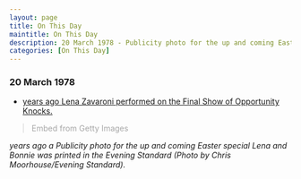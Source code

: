 ```yaml
---
layout: page
title: On This Day
maintitle: On This Day
description: 20 March 1978 - Publicity photo for the up and coming Easter special Lena and Bonnie is printed in the Evening Standard and Lena Zavaroni performed in the Opportunity Knocks final show.
categories: [On This Day]
---
```


### 20 March 1978
* [<span id="age1"></span> years ago Lena Zavaroni performed on the Final Show of Opportunity Knocks.](/thames%20television/opportunity%20knocks/1978/03/20/opportunity-knocks.html)

> <a id='EFDTtZFVTlZEvNCjLm1Gyw' class='gie-single' href='http://www.gettyimages.co.uk/detail/3352820' target='_blank' style='color:#a7a7a7;text-decoration:none;font-weight:normal !important;border:none;display:inline-block;'>Embed from Getty Images</a><script>window.gie=window.gie||function(c){(gie.q=gie.q||[]).push(c)};gie(function(){gie.widgets.load({id:'EFDTtZFVTlZEvNCjLm1Gyw',sig:'tKaGoo_Gbt65TZVyV635fqfQOIQfye04JUl7fEcdGuo=',w:'594px',h:'475px',items:'3352820',caption: true ,tld:'co.uk',is360: false })});</script><script src='//embed-cdn.gettyimages.com/widgets.js' charset='utf-8' async></script>

<cite><span id="age2"></span> years ago a Publicity photo for the up and coming Easter special Lena and Bonnie was printed in the Evening Standard (Photo by Chris Moorhouse/Evening Standard).</cite>

<!-- Script for calculating number of years ago -->
<script>
var dob = '19780320';
var year = Number(dob.substr(0, 4));
var month = Number(dob.substr(4, 2)) - 1;
var day = Number(dob.substr(6, 2));
var today = new Date();
var age1 = today.getFullYear() - year;
if (today.getMonth() < month || (today.getMonth() == month && today.getDate() < day)) {
  age1--;
}
document.getElementById("age1").innerHTML=age1;

var dob = '19780320';
var year = Number(dob.substr(0, 4));
var month = Number(dob.substr(4, 2)) - 1;
var day = Number(dob.substr(6, 2));
var today = new Date();
var age2 = today.getFullYear() - year;
if (today.getMonth() < month || (today.getMonth() == month && today.getDate() < day)) {
  age2--;
}
document.getElementById("age2").innerHTML=age2;
</script>


